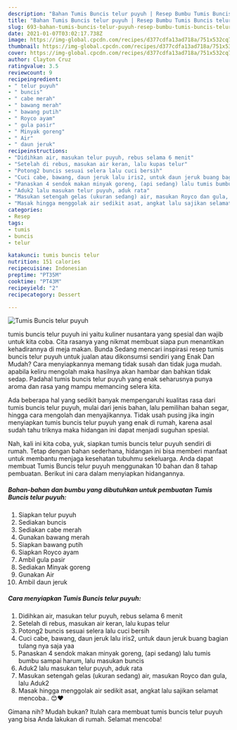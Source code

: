 ```yaml
---
description: "Bahan Tumis Buncis telur puyuh | Resep Bumbu Tumis Buncis telur puyuh Yang Bisa Manjain Lidah"
title: "Bahan Tumis Buncis telur puyuh | Resep Bumbu Tumis Buncis telur puyuh Yang Bisa Manjain Lidah"
slug: 693-bahan-tumis-buncis-telur-puyuh-resep-bumbu-tumis-buncis-telur-puyuh-yang-bisa-manjain-lidah
date: 2021-01-07T03:02:17.738Z
image: https://img-global.cpcdn.com/recipes/d377cdfa13ad718a/751x532cq70/tumis-buncis-telur-puyuh-foto-resep-utama.jpg
thumbnail: https://img-global.cpcdn.com/recipes/d377cdfa13ad718a/751x532cq70/tumis-buncis-telur-puyuh-foto-resep-utama.jpg
cover: https://img-global.cpcdn.com/recipes/d377cdfa13ad718a/751x532cq70/tumis-buncis-telur-puyuh-foto-resep-utama.jpg
author: Clayton Cruz
ratingvalue: 3.5
reviewcount: 9
recipeingredient:
- " telur puyuh"
- " buncis"
- " cabe merah"
- " bawang merah"
- " bawang putih"
- " Royco ayam"
- " gula pasir"
- " Minyak goreng"
- " Air"
- " daun jeruk"
recipeinstructions:
- "Didihkan air, masukan telur puyuh, rebus selama 6 menit"
- "Setelah di rebus, masukan air keran, lalu kupas telur"
- "Potong2 buncis sesuai selera lalu cuci bersih"
- "Cuci cabe, bawang, daun jeruk lalu iris2, untuk daun jeruk buang bagian tulang nya saja yaa"
- "Panaskan 4 sendok makan minyak goreng, (api sedang) lalu tumis bumbu sampai harum, lalu masukan buncis"
- "Aduk2 lalu masukan telur puyuh, aduk rata"
- "Masukan setengah gelas (ukuran sedang) air, masukan Royco dan gula, lalu Aduk2"
- "Masak hingga menggolak air sedikit asat, angkat lalu sajikan selamat mencoba.. 😊❤️"
categories:
- Resep
tags:
- tumis
- buncis
- telur

katakunci: tumis buncis telur 
nutrition: 151 calories
recipecuisine: Indonesian
preptime: "PT35M"
cooktime: "PT43M"
recipeyield: "2"
recipecategory: Dessert

---
```



![Tumis Buncis telur puyuh](https://img-global.cpcdn.com/recipes/d377cdfa13ad718a/751x532cq70/tumis-buncis-telur-puyuh-foto-resep-utama.jpg)


tumis buncis telur puyuh ini yaitu kuliner nusantara yang spesial dan wajib untuk kita coba. Cita rasanya yang nikmat membuat siapa pun menantikan kehadirannya di meja makan.
Bunda Sedang mencari inspirasi resep tumis buncis telur puyuh untuk jualan atau dikonsumsi sendiri yang Enak Dan Mudah? Cara menyiapkannya memang tidak susah dan tidak juga mudah. apabila keliru mengolah maka hasilnya akan hambar dan bahkan tidak sedap. Padahal tumis buncis telur puyuh yang enak seharusnya punya aroma dan rasa yang mampu memancing selera kita.

Ada beberapa hal yang sedikit banyak mempengaruhi kualitas rasa dari tumis buncis telur puyuh, mulai dari jenis bahan, lalu pemilihan bahan segar, hingga cara mengolah dan menyajikannya. Tidak usah pusing jika ingin menyiapkan tumis buncis telur puyuh yang enak di rumah, karena asal sudah tahu triknya maka hidangan ini dapat menjadi suguhan spesial.




Nah, kali ini kita coba, yuk, siapkan tumis buncis telur puyuh sendiri di rumah. Tetap dengan bahan sederhana, hidangan ini bisa memberi manfaat untuk membantu menjaga kesehatan tubuhmu sekeluarga. Anda dapat membuat Tumis Buncis telur puyuh menggunakan 10 bahan dan 8 tahap pembuatan. Berikut ini cara dalam menyiapkan hidangannya.

<!--inarticleads1-->

##### Bahan-bahan dan bumbu yang dibutuhkan untuk pembuatan Tumis Buncis telur puyuh:

1. Siapkan  telur puyuh
1. Sediakan  buncis
1. Sediakan  cabe merah
1. Gunakan  bawang merah
1. Siapkan  bawang putih
1. Siapkan  Royco ayam
1. Ambil  gula pasir
1. Sediakan  Minyak goreng
1. Gunakan  Air
1. Ambil  daun jeruk




<!--inarticleads2-->

##### Cara menyiapkan Tumis Buncis telur puyuh:

1. Didihkan air, masukan telur puyuh, rebus selama 6 menit
1. Setelah di rebus, masukan air keran, lalu kupas telur
1. Potong2 buncis sesuai selera lalu cuci bersih
1. Cuci cabe, bawang, daun jeruk lalu iris2, untuk daun jeruk buang bagian tulang nya saja yaa
1. Panaskan 4 sendok makan minyak goreng, (api sedang) lalu tumis bumbu sampai harum, lalu masukan buncis
1. Aduk2 lalu masukan telur puyuh, aduk rata
1. Masukan setengah gelas (ukuran sedang) air, masukan Royco dan gula, lalu Aduk2
1. Masak hingga menggolak air sedikit asat, angkat lalu sajikan selamat mencoba.. 😊❤️




Gimana nih? Mudah bukan? Itulah cara membuat tumis buncis telur puyuh yang bisa Anda lakukan di rumah. Selamat mencoba!
